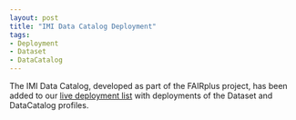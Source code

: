 ```yaml
---
layout: post
title: "IMI Data Catalog Deployment"
tags:
- Deployment
- Dataset
- DataCatalog
---
```

The IMI Data Catalog, developed as part of the FAIRplus project, has been added to our [live deployment list](/liveDeploys) with deployments of the Dataset and DataCatalog profiles.
